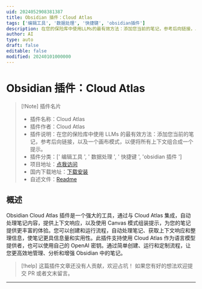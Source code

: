 ```yaml
---
uid: 2024052908381387
title: Obsidian 插件：Cloud Atlas
tags: ['编辑工具', '数据处理', '快捷键', 'obsidian插件']
description: 在您的保险库中使用LLMs的最有效方法：添加您当前的笔记，参考后向链接，以及一个画布模式，以便将所有上下文组合成一个提示。
author: AI
type: auto
draft: false
editable: false
modified: 20240101000000
---
```


# Obsidian 插件：Cloud Atlas

> [!Note] 插件名片
> - 插件名称：Cloud Atlas
> - 插件作者：Cloud Atlas
> - 插件说明：在您的保险库中使用 LLMs 的最有效方法：添加您当前的笔记，参考后向链接，以及一个画布模式，以便将所有上下文组合成一个提示。
> - 插件分类：[' 编辑工具 ', ' 数据处理 ', ' 快捷键 ', 'obsidian 插件 ']
> - 项目地址：[点我访问](https://github.com/cloud-atlas-ai/obsidian-client)
> - 国内下载地址：[下载安装](https://pkmer.cn/products/plugin/pluginMarket/?cloud-atlas)
> - 自述文件：[Readme](https://ghproxy.net/https://raw.githubusercontent.com/cloud-atlas-ai/obsidian-client/master/README.md)

## 概述

Obsidian Cloud Atlas 插件是一个强大的工具，通过与 Cloud Atlas 集成，自动处理笔记内容，提供上下文响应，以及使用 Canvas 模式组装提示，为您的笔记提供更丰富的体验。您可以创建和运行流程，自动处理笔记、获取上下文响应和整理信息，使笔记更具信息量和实用性。此插件支持使用 Cloud Atlas 作为语言模型提供者，也可以使用自己的 OpenAI 密钥。通过简单创建、运行和定制流程，让您更高效地管理、分析和增强 Obsidian 中的笔记。

> [!help]
> 这篇插件文章还没有人贡献，欢迎占坑！
> 如果您有好的想法欢迎提交 PR 或者文末留言。

---



